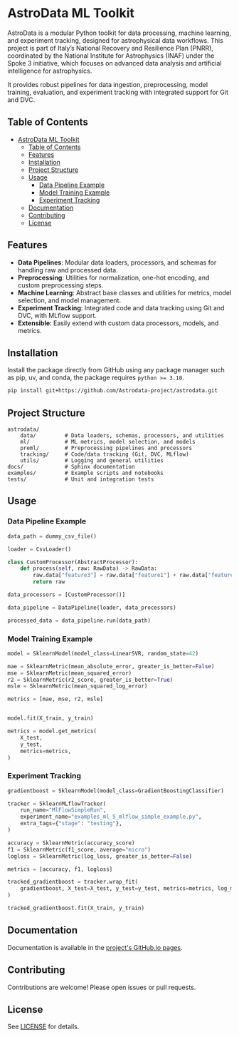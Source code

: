 # AstroData ML Toolkit

AstroData is a modular Python toolkit for data processing, machine learning, and experiment tracking, designed for astrophysical data workflows. This project is part of Italy’s National Recovery and Resilience Plan (PNRR), coordinated by the National Institute for Astrophysics (INAF) under the Spoke 3 initiative, which focuses on advanced data analysis and artificial intelligence for astrophysics.

It provides robust pipelines for data ingestion, preprocessing, model training, evaluation, and experiment tracking with integrated support for Git and DVC.


## Table of Contents
- [AstroData ML Toolkit](#astrodata-ml-toolkit)
  - [Table of Contents](#table-of-contents)
  - [Features](#features)
  - [Installation](#installation)
  - [Project Structure](#project-structure)
  - [Usage](#usage)
    - [Data Pipeline Example](#data-pipeline-example)
    - [Model Training Example](#model-training-example)
    - [Experiment Tracking](#experiment-tracking)
  - [Documentation](#documentation)
  - [Contributing](#contributing)
  - [License](#license)



## Features

- **Data Pipelines**: Modular data loaders, processors, and schemas for handling raw and processed data.
- **Preprocessing**: Utilities for normalization, one-hot encoding, and custom preprocessing steps.
- **Machine Learning**: Abstract base classes and utilities for metrics, model selection, and model management.
- **Experiment Tracking**: Integrated code and data tracking using Git and DVC, with MLflow support.
- **Extensible**: Easily extend with custom data processors, models, and metrics.

## Installation

Install the package directly from GitHub using any package manager such as pip, uv, and conda, the package requires `python >= 3.10`.
```sh
pip install git+https://github.com/Astrodata-project/astrodata.git
```

## Project Structure

```
astrodata/
    data/         # Data loaders, schemas, processors, and utilities
    ml/           # ML metrics, model selection, and models
    preml/        # Preprocessing pipelines and processors
    tracking/     # Code/data tracking (Git, DVC, MLflow)
    utils/        # Logging and general utilities
docs/             # Sphinx documentation
examples/         # Example scripts and notebooks
tests/            # Unit and integration tests
```

## Usage

### Data Pipeline Example

```python
data_path = dummy_csv_file()

loader = CsvLoader()

class CustomProcessor(AbstractProcessor):
    def process(self, raw: RawData) -> RawData:
        raw.data["feature3"] = raw.data["feature1"] + raw.data["feature2"]
        return raw

data_processors = [CustomProcessor()]

data_pipeline = DataPipeline(loader, data_processors)

processed_data = data_pipeline.run(data_path)

```

### Model Training Example

```python
model = SklearnModel(model_class=LinearSVR, random_state=42)

mae = SklearnMetric(mean_absolute_error, greater_is_better=False)
mse = SklearnMetric(mean_squared_error)
r2 = SklearnMetric(r2_score, greater_is_better=True)
msle = SklearnMetric(mean_squared_log_error)

metrics = [mae, mse, r2, msle]


model.fit(X_train, y_train)

metrics = model.get_metrics(
    X_test,
    y_test,
    metrics=metrics,
)
```

### Experiment Tracking

```python
gradientboost = SklearnModel(model_class=GradientBoostingClassifier)

tracker = SklearnMLflowTracker(
    run_name="MlFlowSimpleRun",
    experiment_name="examples_ml_5_mlflow_simple_example.py",
    extra_tags={"stage": "testing"},
)

accuracy = SklearnMetric(accuracy_score)
f1 = SklearnMetric(f1_score, average="micro")
logloss = SklearnMetric(log_loss, greater_is_better=False)

metrics = [accuracy, f1, logloss]

tracked_gradientboost = tracker.wrap_fit(
    gradientboost, X_test=X_test, y_test=y_test, metrics=metrics, log_model=True
)

tracked_gradientboost.fit(X_train, y_train)
```

## Documentation

Documentation is available in the [project's GitHub.io pages](https://astrodata-project.github.io/astrodata/).

## Contributing

Contributions are welcome! Please open issues or pull requests.

## License

See [LICENSE](LICENSE) for details.